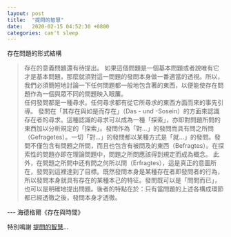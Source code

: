 ```yaml
---
layout: post
title:  "提問的智慧"
date:   2020-02-15 04:52:30 +0800
categories: can't sleep
---
```

存在問題的形式結構

>存在的意義問題還有待提出。
>如果這個問題是一個基本問題或者說唯有它才是基本問題，那麼就須對這一問題的發問本身做一番適當的透視。所以，我們必須簡短地討論一下任何問題都一般地包含著的東西，以便能使存在問題作為一個與眾不同的問題映入眼簾。<br/>
>任何發問都是一種尋求。任何尋求都有從它所尋求的東西方面而來的事先引導。
>發問在「其存在與如是而存在」（Das - und -Sosein）的方面來認識存在者的尋求。這種認識的尋求可以成為一種「探索」，亦即對問題所問的東西加以分析規定的「探索」。發問作為「對...」的發問而具有問之所問（Gefragetes）。一切「對...」的發問都以某種方式是「就...」的發問。發問不僅包含有問題之所問，而且也包含有被問及的東西（Befragtes）。在探索性的問題亦即在理論問題中，問題之所問應該得到規定而成為概念。
>此外，在問題之所問中还有問之何所以問（Erfragtes），這是真正的意圖所在，發問到這裡達到了目標。既然發問本身是某種存在者即發問者的行為，所以發問本身就具有存在的某種本己的特征。發問既可以是「問問而已」，也可以是明確地提出問題。後者的特點在於：只有當問題的上述各構成環節都已經透徹之後，發問本身才透徹。

\-\-\- 海德格爾《存在與時間》 

特別鳴謝 [提問的智慧](https://zh.wikipedia.org/zh-cn/%E6%8F%90%E9%97%AE%E7%9A%84%E6%99%BA%E6%85%A7)...
